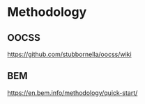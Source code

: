 # Methodology


## OOCSS
https://github.com/stubbornella/oocss/wiki
## BEM
https://en.bem.info/methodology/quick-start/